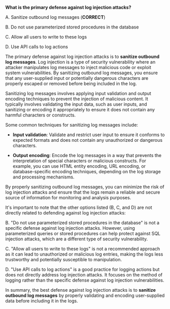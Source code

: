 **What is the primary defense against log injection attacks?**

A. Sanitize outbound log messages (**CORRECT**)

B. Do not use parameterized stored procedures in the database

C. Allow all users to write to these logs

D. Use API calls to log actions

The primary defense against log injection attacks is to **sanitize outbound log messages**. Log injection is a type of security vulnerability where an attacker manipulates log messages to inject malicious code or exploit system vulnerabilities. By sanitizing outbound log messages, you ensure that any user-supplied input or potentially dangerous characters are properly escaped or removed before being included in the log.

Sanitizing log messages involves applying input validation and output encoding techniques to prevent the injection of malicious content. It typically involves validating the input data, such as user inputs, and sanitizing or encoding it appropriately to ensure it does not contain any harmful characters or constructs.

Some common techniques for sanitizing log messages include:

- **Input validation**: Validate and restrict user input to ensure it conforms to expected formats and does not contain any unauthorized or dangerous characters.

- **Output encoding**: Encode the log messages in a way that prevents the interpretation of special characters or malicious constructs. For example, you can use HTML entity encoding, URL encoding, or database-specific encoding techniques, depending on the log storage and processing mechanisms.

By properly sanitizing outbound log messages, you can minimize the risk of log injection attacks and ensure that the logs remain a reliable and secure source of information for monitoring and analysis purposes.

It's important to note that the other options listed (B, C, and D) are not directly related to defending against log injection attacks:

B. "Do not use parameterized stored procedures in the database" is not a specific defense against log injection attacks. However, using parameterized queries or stored procedures can help protect against SQL injection attacks, which are a different type of security vulnerability.

C. "Allow all users to write to these logs" is not a recommended approach as it can lead to unauthorized or malicious log entries, making the logs less trustworthy and potentially susceptible to manipulation.

D. "Use API calls to log actions" is a good practice for logging actions but does not directly address log injection attacks. It focuses on the method of logging rather than the specific defense against log injection vulnerabilities.

In summary, the best defense against log injection attacks is to **sanitize outbound log messages** by properly validating and encoding user-supplied data before including it in the logs.
